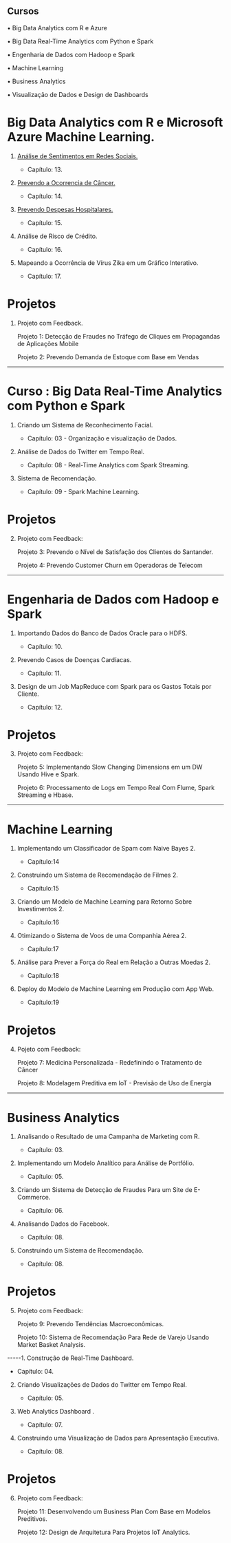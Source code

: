 ## Cursos
• Big Data Analytics com R e Azure

• Big Data Real-Time Analytics com Python e Spark

• Engenharia de Dados com Hadoop e Spark

• Machine Learning

• Business Analytics

• Visualização de Dados e Design de Dashboards


# Big Data Analytics com R e Microsoft Azure Machine Learning.

1. [Análise de Sentimentos em Redes Sociais.](https://github.com/Oracy/DSA_Projetos/blob/master/Big%20Data%20Analytics%20com%20R%20e%20Microsoft%20Azure%20Machine%20Learning/1.Analise%20de%20Sentimentos%20em%20Redes%20Sociais/AnaliseRedeSocial.pdf)
   - Capítulo: 13.

3. [Prevendo a Ocorrencia de Câncer.](https://github.com/Oracy/DSA_Projetos/blob/master/Big%20Data%20Analytics%20com%20R%20e%20Microsoft%20Azure%20Machine%20Learning/2.Prevendo%20a%20Ocorrencia%20de%20Cancer/PrevendoOcorrenciaCancer.pdf)
   - Capítulo: 14.

1. [Prevendo Despesas Hospitalares.]()

   - Capítulo: 15.

5. Análise de Risco de Crédito.

   - Capítulo: 16.

6. Mapeando a Ocorrência de Vírus Zika em um Gráfico Interativo.

   - Capítulo: 17.

# Projetos

1. Projeto com Feedback.

    Projeto 1: Detecção de Fraudes no Tráfego de Cliques em Propagandas de Aplicações Mobile

    Projeto 2: Prevendo Demanda de Estoque com Base em Vendas



-----
# Curso : Big Data Real-Time Analytics com Python e Spark

1. Criando um Sistema de Reconhecimento Facial.

   - Capítulo: 03 - Organização e visualização de Dados.

2. Análise de Dados do Twitter em Tempo Real.

   - Capítulo: 08 - Real-Time Analytics com Spark Streaming.

3. Sistema de Recomendação.

   - Capítulo: 09 - Spark Machine Learning.


# Projetos
2. Projeto com Feedback:

    Projeto 3: Prevendo o Nível de Satisfação dos Clientes do Santander.

    Projeto 4: Prevendo Customer Churn em Operadoras de Telecom



-----
# Engenharia de Dados com Hadoop e Spark

1. Importando Dados do Banco de Dados Oracle para o HDFS.

   - Capítulo: 10.

2. Prevendo Casos de Doenças Cardíacas.

   - Capítulo: 11.

3. Design de um Job MapReduce com Spark para os Gastos Totais por Cliente.

   - Capítulo: 12.

# Projetos
3. Projeto com Feedback:

    Projeto 5: Implementando Slow Changing Dimensions em um DW Usando Hive e Spark.

    Projeto 6: Processamento de Logs em Tempo Real Com Flume, Spark Streaming e Hbase.



-----
# Machine Learning
1. Implementando um Classificador de Spam com Naive Bayes 2.

   - Capítulo:14

2. Construindo um Sistema de Recomendação de Filmes 2.

   - Capítulo:15

3. Criando um Modelo de Machine Learning para Retorno Sobre Investimentos 2.

   - Capítulo:16

4. Otimizando o Sistema de Voos de uma Companhia Aérea 2.

   - Capítulo:17

5. Análise para Prever a Força do Real em Relação a Outras Moedas 2.

   - Capítulo:18

6. Deploy do Modelo de Machine Learning em Produção com App Web.

   - Capítulo:19

# Projetos
4. Pojeto com Feedback:

    Projeto 7: Medicina Personalizada - Redefinindo o Tratamento de Câncer

    Projeto 8: Modelagem Preditiva em IoT - Previsão de Uso de Energia


-----
# Business Analytics
1. Analisando o Resultado de uma Campanha de Marketing com R.

   - Capítulo: 03.

2. Implementando um Modelo Analítico para Análise de Portfólio.

   - Capítulo: 05.

3. Criando um Sistema de Detecção de Fraudes Para um Site de E-Commerce.

   - Capítulo: 06.

4. Analisando Dados do Facebook.

   - Capítulo: 08.

5. Construindo um Sistema de Recomendação.

   - Capítulo: 08.

# Projetos
5. Projeto com Feedback:

    Projeto 9: Prevendo Tendências Macroeconômicas.

    Projeto 10: Sistema de Recomendação Para Rede de Varejo Usando Market Basket Analysis.


-----1. Construção de Real-Time Dashboard.

   - Capítulo: 04.

2. Criando Visualizações de Dados do Twitter em Tempo Real.

   - Capítulo: 05.

3. Web Analytics Dashboard .

   - Capítulo: 07.

4. Construindo uma Visualização de Dados para Apresentação Executiva.

   - Capítulo: 08.

# Projetos
6. Projeto com Feedback:

    Projeto 11: Desenvolvendo um Business Plan Com Base em Modelos Preditivos.

    Projeto 12: Design de Arquitetura Para Projetos IoT Analytics.
